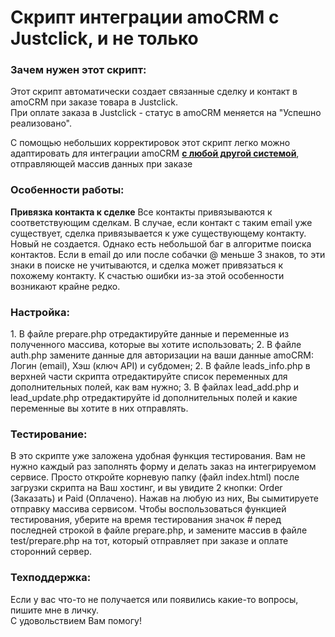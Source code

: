 <h1>Скрипт интеграции amoCRM с Justclick, и не только</h1>

<h3>Зачем нужен этот скрипт:</h3>
Этот скрипт автоматически создает связанные сделку и контакт в amoCRM при заказе товара в Justclick.
<br>При оплате заказа в Justclick - статус в amoCRM меняется на "Успешно реализовано".

С помощью небольших корректировок этот скрипт легко можно адаптировать для интеграции amoCRM <b><u>с любой другой системой</u></b>, отправляющей массив данных при заказе

<h3>Особенности работы:</h3>
<b>Привязка контакта к сделке</b>
Все контакты привязываются к соответствующим сделкам.
В случае, если контакт с таким email уже существует, сделка привязывается к уже существующему контакту. Новый не создается.
Однако есть небольшой баг в алгоритме поиска контактов. Если в email до или после собачки @ меньше 3 знаков, то эти знаки в поиске не учитываются, и сделка может привязаться к похожему контакту. К счастью ошибки из-за этой особенности возникают крайне редко.

<h3>Настройка:</h3>
1. В файле prepare.php отредактируйте данные и переменные из полученного массива, которые вы хотите использовать;
2. В файле auth.php замените данные для авторизации на ваши данные amoCRM: Логин (email), Хэш (ключ API) и субдомен;
2. В файле leads_info.php в верхней части скрипта отредактируйте список переменных для дополнительных полей, как вам нужно;
3. В файлах lead_add.php и lead_update.php отредактируйте id дополнительных полей и какие переменные вы хотите в них отправлять.

<h3>Тестирование:</h3>
В это скрипте уже заложена удобная функция тестирования. 
Вам не нужно каждый раз заполнять форму и делать заказ на интегрируемом сервисе. 
Просто откройте корневую папку (файл index.html) после загрузки скрипта на Ваш хостинг, и вы увидите 2 кнопки: Order (Заказать) и Paid (Оплачено). Нажав на любую из них, Вы сымитируете отправку массива сервисом.
Чтобы воспользоваться функцией тестирования, уберите на время тестирования значок # перед последней строкой в файле prepare.php, и замените массив в файле test/prepare.php на тот, который отправляет при заказе и оплате сторонний сервер.

<h3>Техподдержка:</h3>
Если у вас что-то не получается или появились какие-то вопросы, пишите мне в личку. 
<br>С удовольствием Вам помогу!
